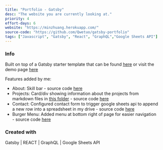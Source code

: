 ```yaml
---
title: "Portfolio - Gatsby"
desc: "The website you are currently looking at."
priority: 4
effort-days: 6
website: "https://minzhuang.herokuapp.com/"
source-code: "https://github.com/Qwetuo/gatsby-portfolio"
tags: ["Javascript", "Gatsby", "React", "GraphQL","Google Sheets API"]
---
```

### Info
Built on top of a Gatsby starter template that can be found [here](https://www.gatsbyjs.org/starters/gatsby-starter-dimension/) or visit the demo page [here](https://gatsby-dimension.surge.sh/)

Features added by me:
* About: Skill bar - source code [here](https://github.com/Qwetuo/gatsby-portfolio/blob/master/src/components/About.js)
* Projects: Card/div showing information about the projects from markdown files in [this folder](https://github.com/Qwetuo/gatsby-portfolio/tree/master/src/projects) - source code [here](https://github.com/Qwetuo/gatsby-portfolio/blob/master/src/components/ProjectCard.js)
* Contact: Configured contact form to trigger google sheets api to append a new row into a spreadsheet in my drive - source code [here](https://github.com/Qwetuo/gatsby-portfolio/blob/master/src/components/Contact.js)
* Burger Menu: Added menu at bottom right of page for easier navigation - source code [here](https://github.com/Qwetuo/gatsby-portfolio/blob/master/src/components/BurgerMenu.js)


### Created with

Gatsby | REACT | GraphQL | Google Sheets API